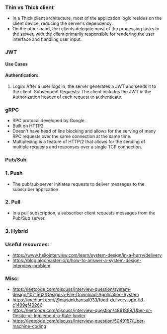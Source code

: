 ### Thin vs Thick client
* In a Thick client architecture, most of the application logic resides on the client device, reducing the server's dependency.
* On the other hand, thin clients delegate most of the processing tasks to the server, with the client primarily responsible for rendering the user interface and handling user input.

### JWT
#### Use Cases
#### Authentication:

1. Login: After a user logs in, the server generates a JWT and sends it to the client.
Subsequent Requests: The client includes the JWT in the Authorization header of each request to authenticate.

### gRPC
- RPC protocal developed by Google.
- Built on HTTP2
- Doesn't have head of line blocking and allows for the serving of many RPC requests over the same connection at the same time.
- Multiplexing is a feature of HTTP/2 that allows for the sending of multiple requests and responses over a single TCP connection.

### Pub/Sub
### 1. Push
- The pub/sub server initiates requests to deliver messages to the subscriber application
### 2. Pull
- In a pull subscription, a subscriber client requests messages from the Pub/Sub server.
### 3. Hybrid

### Useful resources:
- https://www.hellointerview.com/learn/system-design/in-a-hurry/delivery
- https://blog.algomaster.io/p/how-to-answer-a-system-design-interview-problem

### Misc:
- https://leetcode.com/discuss/interview-question/system-design/1071562/Design-a-File-Download-Application-System
- https://medium.com/@mayankbansal933/food-delivery-app-lld-c1409ef49266
- https://leetcode.com/discuss/interview-question/4861889/Uber-or-Onsite-or-Implement-a-Rate-limiter
- https://leetcode.com/discuss/interview-question/5049157/Uber-machine-coding
